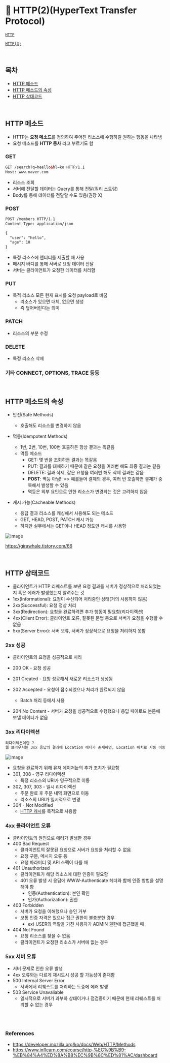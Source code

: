 # 📝 HTTP(2)(HyperText Transfer Protocol)

[`HTTP`](https://github.com/JuHyun419/study/blob/master/computer-science/HTTP.md)

[`HTTP(3)`](https://github.com/JuHyun419/study/blob/master/computer-science/HTTP(3).md)

<br>

## 목차
- [HTTP 메소드](#HTTP-메소드)
- [HTTP 메소드의 속성](#HTTP-메소드의-속성)
- [HTTP 상태코드](#HTTP-상태코드)

<br>

## HTTP 메소드
- HTTP는 **요청 메소드**를 정의하여 주어진 리소스에 수행하길 원하는 행동을 나타냄
- 요청 메소드를 **HTTP 동사** 라고 부르기도 함

### GET

```html
GET /search?q=heello&hl=ko HTTP/1.1
Host: www.naver.com
```

- 리소스 조회
- 서버에 전달할 데이터는 Query를 통해 전달(쿼리 스트링)
- Body를 통해 데이터를 전달할 수도 있음(권장 X)

### POST

```html
POST /members HTTP/1.1
Content-Type: application/json

{
  "user": "hello",
  "age": 10
}
```

- 특정 리소스에 엔티티를 제출할 때 사용
- 메시지 바디를 통해 서버로 요청 데이터 전달
- 서버는 클라이언트가 요청한 데이터를 처리함

### PUT
- 목적 리소스 모든 현재 표시를 요청 payload로 바꿈
  - 리소스가 있으면 대체, 없으면 생성
  - 즉 덮어버린다는 의미

### PATCH
- 리소스의 부분 수정

### DELETE
- 특정 리소스 삭제

### 기타 CONNECT, OPTIONS, TRACE 등등

<br>

## HTTP 메소드의 속성
- 안전(Safe Methods)
  - 호출해도 리소스를 변경하지 않음
- 멱등(Idempotent Methods)
  - 1번, 2번, 10번, 100번 호출하든 항상 결과는 똑같음
  - 멱등 메소드
    - GET: 몇 번을 조회하든 결과는 똑같음
    - PUT: 결과를 대체하기 때문에 같은 요청을 여러번 해도 최종 결과는 같음
    - DELETE: 결과 삭제, 같은 요청을 여러번 해도 삭제 결과는 같음
    - **POST**: 멱등 아님!! => 예를들어 결제의 경우, 여러 번 호출하면 결제가 중복해서 발생할 수 있음
    - 멱등은 외부 요인으로 인한 리소스가 변경되는 것은 고려하지 않음

- 캐시 가능(Cacheable Methods)
  - 응답 결과 리소스를 캐싱해서 사용해도 되는 메소드
  - GET, HEAD, POST, PATCH 캐시 가능
  - 하지만 실무에서는 GET이나 HEAD 정도만 캐시를 사용함

![image](https://user-images.githubusercontent.com/50076031/125431613-3170126d-e728-43b5-99f4-e9f9a0c1f417.png)

https://girawhale.tistory.com/66

<br>

## HTTP 상태코드
- 클라이언트가 HTTP 리퀘스트를 보낸 요청 결과를 서버가 정상적으로 처리되었는지 혹은 에러가 발생했는지 알려주는 것
- 1xx(Informational): 요청이 수신되어 처리중인 상태(거의 사용하지 않음)
- 2xx(Successful): 요청 정상 처리
- 3xx(Redirection): 요청을 완료하려면 추가 행동이 필요함(리다이렉션)
- 4xx(Client Error): 클라이언트 오류, 잘못된 문법 등으로 서버가 요청을 수행할 수 없음
- 5xx(Server Error): 서버 오류, 서버가 정상적으로 요청을 처리하지 못함

### 2xx 성공
- 클라이언트의 요청을 성공적으로 처리

- 200 OK - 요청 성공
- 201 Created - 요청 성공해서 새로운 리소스가 생성됨
- 202 Accepted - 요청이 접수되었으나 처리가 완료되지 않음
  - Batch 처리 등에서 사용
- 204 No Content - 서버가 요청을 성공적으로 수행했으나 응답 페이로드 본문에 보낼 데이터가 없음

### 3xx 리다이렉션

```html
리다이렉션이란 ?
웹 브라우저는 3xx 응답의 결과에 Location 헤더가 존재하면, Location 위치로 자동 이동하도록 하는 것을 의미함(리다이렉트)
```

![image](https://user-images.githubusercontent.com/50076031/125438012-2d0fdaf0-75b6-4ed4-b0ab-31b70e8a0383.png)


- 요청을 완료하기 위해 유저 에이저늩의 추가 조치가 필요함
- 301, 308 - 영구 리다이렉션
  - 특정 리소스의 URI가 영구적으로 이동
- 302, 307, 303 - 일시 리다이렉션
  - 주문 완료 후 주문 내역 화면으로 이동
  - 리소스의 URI가 일시적으로 변경
- 304 - Not Modified
  - [HTTP 캐시](https://developer.mozilla.org/ko/docs/Web/HTTP/Caching)를 목적으로 사용함

### 4xx 클라이언트 오류
- 클라이언트의 원인으로 에러가 발생한 경우
- 400 Bad Request
  - 클라이언트의 잘못된 요청으로 서버가 요청을 처리할 수 없음
  - 요청 구문, 메시지 오류 등
  - 요청 파라미터 및 API 스펙이 다를 때
- 401 Unauthorized
  - 클라이언트가 해당 리소스에 대한 인증이 필요함
  - 401 오류 발생 시 응답에 WWW-Authenticate 헤더와 함께 인증 방법을 설명해야 함
    - 인증(Authentication): 본인 확인
    - 인가(Authorization): 권한
- 403 Forbidden
  - 서버가 요청을 이해했으나 승인 거부
  - 보통 인증 자격은 있으나 접근 권한이 불충분한 경우
    - ex) USER의 역할을 가진 사용자가 ADMIN 권한에 접근했을 때
- 404 Not Found
  - 요청 리소스를 찾을 수 없음
  - 클라이언트가 요청한 리소스가 서버에 없는 경우

### 5xx 서버 오류
- 서버 문제로 인한 오류 발생
- 4xx 오류와는 다르게 재시도시 성공 할 가능성이 존재함
- 500 Internal Server Error
  - 서버에서 리퀘스트를 처리하는 도중에 에러 발생
- 503 Service Unavaliable
  - 일시적으로 서버가 과부하 상태이거나 점검중이기 때문에 현재 리퀘스트를 처리할 수 없는 경우


<br><br>

### References
- https://developer.mozilla.org/ko/docs/Web/HTTP/Methods
- https://www.inflearn.com/course/http-%EC%9B%B9-%EB%84%A4%ED%8A%B8%EC%9B%8C%ED%81%AC/dashboard
